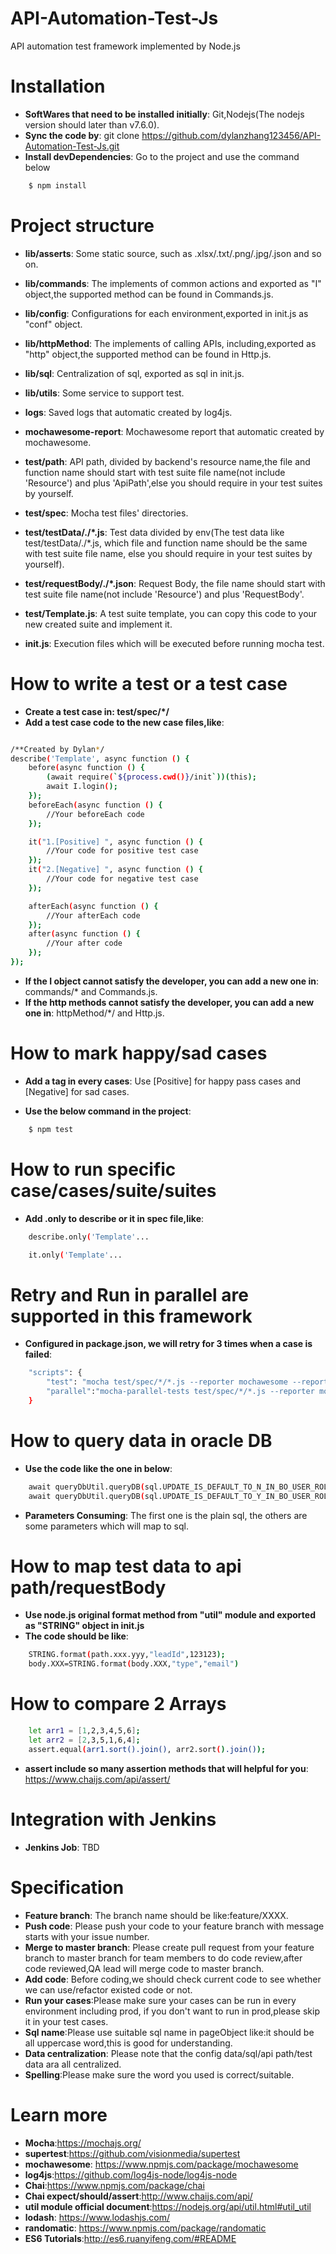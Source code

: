 # API-Automation-Test-Js
API automation test framework implemented by Node.js

# Installation

* __SoftWares that need to be installed initially__: Git,Nodejs(The nodejs version should later than v7.6.0).
* __Sync the code by__: git clone https://github.com/dylanzhang123456/API-Automation-Test-Js.git
* __Install devDependencies__: Go to the project and use the command below

```bash
    $ npm install
```

# Project structure

* __lib/asserts__: Some static source, such as .xlsx/.txt/.png/.jpg/.json and so on.
* __lib/commands__: The implements of common actions and exported as "I" object,the supported method can be found in Commands.js.
* __lib/config__: Configurations for each environment,exported in init.js as "conf" object.
* __lib/httpMethod__: The implements of calling APIs, including,exported as "http" object,the supported method can be found in Http.js.
* __lib/sql__: Centralization of sql, exported as sql in init.js.
* __lib/utils__: Some service to support test.

* __logs__: Saved logs that automatic created by log4js.
* __mochawesome-report__: Mochawesome report that automatic created by mochawesome.
* __test/path__: API path, divided by backend's resource name,the file and function name should start with test suite file name(not include 'Resource') and plus 'ApiPath',else you should require in your test suites by yourself.
* __test/spec__: Mocha test files' directories.
* __test/testData/./*.js__: Test data divided by env(The test data like test/testData/./*.js,
which file and function name should be the same with test suite file name,
else you should require in your test suites by yourself).
* __test/requestBody/./*.json__: Request Body, the file name should start with test suite file name(not include 'Resource') and plus 'RequestBody'.
* __test/Template.js__: A test suite template, you can copy this code to your new created suite and implement it.
* __init.js__: Execution files which will be executed before running mocha test.

# How to write a test or a test case
* __Create a test case in: test/spec/*/__
* __Add a test case code to the new case files,like__:
```bash

/**Created by Dylan*/
describe('Template', async function () {
    before(async function () {
        (await require(`${process.cwd()}/init`))(this);
        await I.login();
    });
    beforeEach(async function () {
        //Your beforeEach code
    });

    it("1.[Positive] ", async function () {
        //Your code for positive test case
    });
    it("2.[Negative] ", async function () {
        //Your code for negative test case
    });

    afterEach(async function () {
        //Your afterEach code
    });
    after(async function () {
        //Your after code
    });
});

```
* __If the I object cannot satisfy the developer, you can add a new one in__: commands/* and Commands.js.
* __If the http methods cannot satisfy the developer, you can add a new one in__: httpMethod/*/ and Http.js.

# How to mark happy/sad cases
* __Add a tag in every cases__: Use [Positive] for happy pass cases and [Negative] for sad cases.

* __Use the below command in the project__:
```bash
    $ npm test
```
# How to run specific case/cases/suite/suites
* __Add .only to describe or it in spec file,like__:
```bash
    describe.only('Template'...
```
```bash
    it.only('Template'...
```

# Retry and Run in parallel are supported in this framework
* __Configured in package.json, we will retry for 3 times when a case is failed__:
```bash
    "scripts": {
        "test": "mocha test/spec/*/*.js --reporter mochawesome --reporter-options jsonReport=true,shortScrFileNames=true --retries 3 --timeout=30000",
        "parallel":"mocha-parallel-tests test/spec/*/*.js --reporter mochawesome --reporter-options jsonReport=true,shortScrFileNames=true,multiReport=true --retries 3 --timeout=30000"
    }
```

# How to query data in oracle DB
* __Use the code like the one in below__:
```bash
    await queryDbUtil.queryDB(sql.UPDATE_IS_DEFAULT_TO_N_IN_BO_USER_ROLE_EXTENSION_BY_FIRST_NAME_LAST_NAME, firstName, lastName);
    await queryDbUtil.queryDB(sql.UPDATE_IS_DEFAULT_TO_Y_IN_BO_USER_ROLE_EXTENSION_BY_USER_ID, userRoleId);
```
* __Parameters Consuming__: The first one is the plain sql, the others are some parameters which will map to sql.

# How to map test data to api path/requestBody
* __Use node.js original format method from "util" module and exported as "STRING" object in init.js__
* __The code should be like__:
```bash
    STRING.format(path.xxx.yyy,"leadId",123123);
    body.XXX=STRING.format(body.XXX,"type","email")
```

# How to compare 2 Arrays
```bash
    let arr1 = [1,2,3,4,5,6];
    let arr2 = [2,3,5,1,6,4];
    assert.equal(arr1.sort().join(), arr2.sort().join());
```
* __assert include so many assertion methods that will helpful for you__: https://www.chaijs.com/api/assert/

# Integration with Jenkins
* __Jenkins Job__: TBD

# Specification
* __Feature branch__: The branch name should be like:feature/XXXX.
* __Push code__: Please push your code to your feature branch with message starts with your issue number.
* __Merge to master branch__: Please create pull request from your feature branch to master branch for team members
to do code review,after code reviewed,QA lead will merge code to master branch.
* __Add code__: Before coding,we should check current code to see whether we can use/refactor existed code or not.
* __Run your cases__:Please make sure your cases can be run in every environment including prod,
if you don't want to run in prod,please skip it in your test cases.
* __Sql name__:Please use suitable sql name in pageObject like:it should be all uppercase word,this is good for understanding.
* __Data centralization__: Please note that the config data/sql/api path/test data ara all centralized.
* __Spelling__:Please make sure the word you used is correct/suitable.

# Learn more
* __Mocha__:https://mochajs.org/
* __supertest__:https://github.com/visionmedia/supertest
* __mochawesome__: https://www.npmjs.com/package/mochawesome
* __log4js__:https://github.com/log4js-node/log4js-node
* __Chai__:https://www.npmjs.com/package/chai
* __Chai expect/should/assert__:http://www.chaijs.com/api/
* __util module official document__:https://nodejs.org/api/util.html#util_util
* __lodash__: https://www.lodashjs.com/
* __randomatic__: https://www.npmjs.com/package/randomatic
* __ES6 Tutorials__:http://es6.ruanyifeng.com/#README